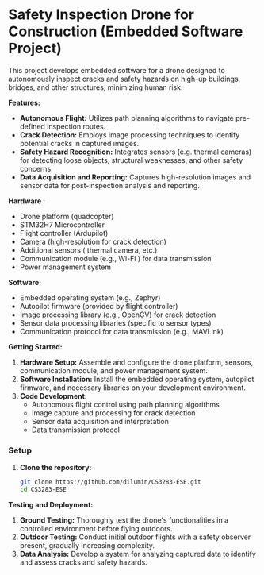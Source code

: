 
# Safety Inspection Drone for Construction (Embedded Software Project)

This project develops embedded software for a drone designed to autonomously inspect cracks and safety hazards on high-up buildings, bridges, and other structures, minimizing human risk.

**Features:**

* **Autonomous Flight:** Utilizes path planning algorithms to navigate pre-defined inspection routes.
* **Crack Detection:** Employs image processing techniques to identify potential cracks in captured images.
* **Safety Hazard Recognition:** Integrates sensors (e.g. thermal cameras) for detecting loose objects, structural weaknesses, and other safety concerns.
* **Data Acquisition and Reporting:** Captures high-resolution images and sensor data for post-inspection analysis and reporting.

**Hardware :**

* Drone platform (quadcopter)
* STM32H7 Microcontroller 
* Flight controller (Ardupilot)
* Camera (high-resolution for crack detection)
* Additional sensors ( thermal camera, etc.)
* Communication module (e.g., Wi-Fi ) for data transmission
* Power management system

**Software:**

* Embedded operating system (e.g.,  Zephyr)
* Autopilot firmware (provided by flight controller)
* Image processing library (e.g., OpenCV) for crack detection
* Sensor data processing libraries (specific to sensor types)
* Communication protocol for data transmission (e.g., MAVLink)

**Getting Started:**

1. **Hardware Setup:** Assemble and configure the drone platform, sensors, communication module, and power management system.
2. **Software Installation:** Install the embedded operating system, autopilot firmware, and necessary libraries on your development environment.
3. **Code Development:** 
   * Autonomous flight control using path planning algorithms
   * Image capture and processing for crack detection
   * Sensor data acquisition and interpretation
   * Data transmission protocol
  
### Setup

1. **Clone the repository:**
   
    ```bash
    git clone https://github.com/dilumin/CS3283-ESE.git
    cd CS3283-ESE
    ```

**Testing and Deployment:**

1. **Ground Testing:** Thoroughly test the drone's functionalities in a controlled environment before flying outdoors.
2. **Outdoor Testing:** Conduct initial outdoor flights with a safety observer present, gradually increasing complexity.
3. **Data Analysis:** Develop a system for analyzing captured data to identify and assess cracks and safety hazards.

